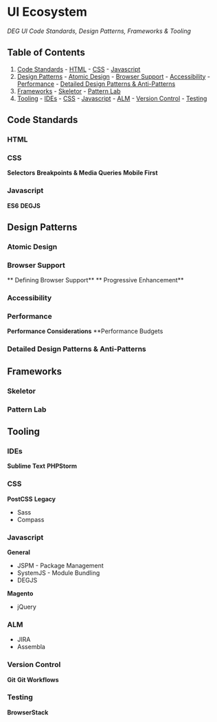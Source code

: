 # UI Ecosystem

*DEG UI Code Standards, Design Patterns, Frameworks & Tooling*

## Table of Contents

  1. [Code Standards](#code-standards)
    - [HTML](#html)
    - [CSS](#css)
    - [Javascript](#javascript)
  1. [Design Patterns](#design-patterns)
    - [Atomic Design](#atomic-design)
    - [Browser Support](#browser-support)
    - [Accessibility](#accessibility)
    - [Performance](#performance)
    - [Detailed Design Patterns & Anti-Patterns](#detailed-design-patterns--anti-patterns)
  1. [Frameworks](#frameworks)
    - [Skeletor](#skeletor)
    - [Pattern Lab](#pattern-lab)
  1. [Tooling](#tooling)
    - [IDEs](#ides)
    - [CSS](#css-1)
    - [Javascript](#javascript-1)
    - [ALM](#alm)
    - [Version Control](#version-control)
    - [Testing](#testing)


## Code Standards

### HTML

### CSS
**Selectors**
**Breakpoints & Media Queries**
**Mobile First**

### Javascript
**ES6**
**DEGJS**

## Design Patterns

### Atomic Design

### Browser Support
** Defining Browser Support**
** Progressive Enhancement**

### Accessibility

### Performance
**Performance Considerations**
**Performance Budgets

### Detailed Design Patterns & Anti-Patterns


## Frameworks

### Skeletor

### Pattern Lab


## Tooling

### IDEs
**Sublime Text**
**PHPStorm**

### CSS
**PostCSS**
**Legacy**
* Sass
* Compass

### Javascript
**General**
* JSPM - Package Management
* SystemJS - Module Bundling
* DEGJS

**Magento**
* jQuery

### ALM
* JIRA
* Assembla

### Version Control
**Git**
**Git Workflows**

### Testing
**BrowserStack**
